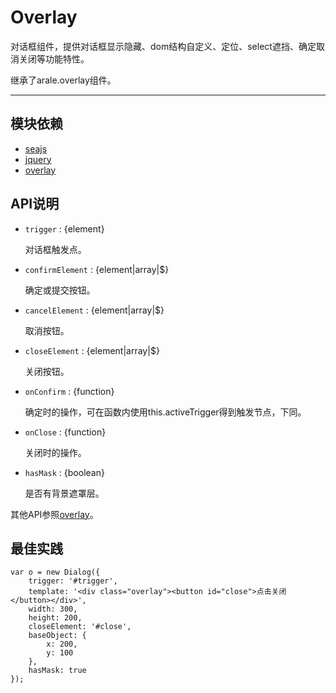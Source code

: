 
# Overlay

对话框组件，提供对话框显示隐藏、dom结构自定义、定位、select遮挡、确定取消关闭等功能特性。

继承了arale.overlay组件。

---


## 模块依赖

 - [seajs](../seajs/README.md)
 - [jquery](../jquery/README.md)
 - [overlay](../overlay/README.md)


## API说明

* `trigger` : {element}

    对话框触发点。

* `confirmElement` : {element|array|$}

    确定或提交按钮。

* `cancelElement` : {element|array|$}

    取消按钮。

* `closeElement` : {element|array|$}

    关闭按钮。

* `onConfirm` : {function}

    确定时的操作，可在函数内使用this.activeTrigger得到触发节点，下同。

* `onClose` : {function}

    关闭时的操作。

* `hasMask` : {boolean}

    是否有背景遮罩层。

其他API参照[overlay](overlay/README.md)。


## 最佳实践

    var o = new Dialog({
        trigger: '#trigger',
        template: '<div class="overlay"><button id="close">点击关闭</button></div>',
        width: 300,
        height: 200,
        closeElement: '#close',
        baseObject: {
            x: 200,
            y: 100
        },
        hasMask: true
    });


